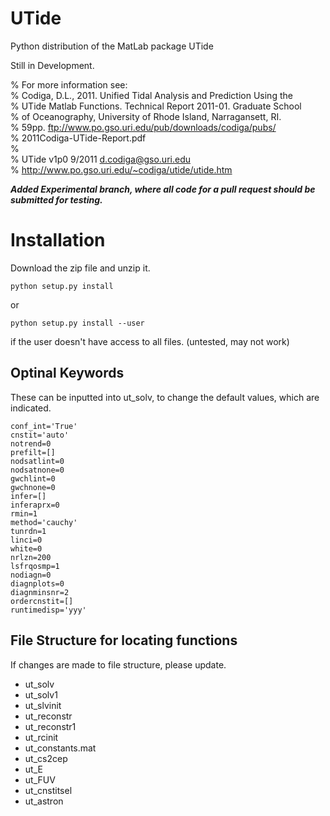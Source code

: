 UTide
=====

Python distribution of the MatLab package UTide

Still in Development.

% For more information see:  
% Codiga, D.L., 2011. Unified Tidal Analysis and Prediction Using the  
% UTide Matlab Functions. Technical Report 2011-01. Graduate School  
% of Oceanography, University of Rhode Island, Narragansett, RI.  
% 59pp. ftp://www.po.gso.uri.edu/pub/downloads/codiga/pubs/  
% 2011Codiga-UTide-Report.pdf  
%  
% UTide v1p0 9/2011 d.codiga@gso.uri.edu  
% http://www.po.gso.uri.edu/~codiga/utide/utide.htm  

***Added Experimental branch, where all code for a pull request should be submitted for testing.***

Installation
=====

Download the zip file and unzip it.

```
python setup.py install
```
or
```
python setup.py install --user
```
if the user doesn't have access to all files.
(untested, may not work)

**Optinal Keywords**
----
These can be inputted into ut_solv, to change the default values, which are
indicated.

    conf_int='True'
    cnstit='auto'
    notrend=0
    prefilt=[]
    nodsatlint=0
    nodsatnone=0
    gwchlint=0
    gwchnone=0
    infer=[]
    inferaprx=0
    rmin=1
    method='cauchy'
    tunrdn=1
    linci=0
    white=0
    nrlzn=200
    lsfrqosmp=1
    nodiagn=0
    diagnplots=0
    diagnminsnr=2
    ordercnstit=[]
    runtimedisp='yyy'


**File Structure for locating functions**
----
If changes are made to file structure, please update.

- ut_solv
- ut_solv1
- ut_slvinit
- ut_reconstr
- ut_reconstr1
- ut_rcinit
- ut_constants.mat
- ut_cs2cep
- ut_E
- ut_FUV
- ut_cnstitsel
- ut_astron
